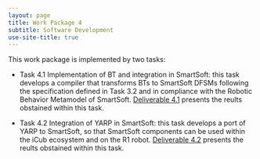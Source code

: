 ```yaml
---
layout: page
title: Work Package 4
subtitle: Software Development
use-site-title: true
---
```



This work package is implemented by two tasks:

- Task 4.1 Implementation of BT and integration in SmartSoft: this task develops
a compiler that transforms BTs to SmartSoft DFSMs following the specification defined in Task 3.2 and
in compliance with the Robotic Behavior Metamodel of SmartSoft. 
[Deliverable 4.1](https://github.com/CARVE-ROBMOSYS/Coordination/blob/master/deliverables/D4.1%20Software%20and%20Translation%20Tool%20for%20SmartSoft.pdf) presents the reults obstained within this task.



- Task 4.2 Integration of YARP in SmartSoft: this task develops a port of YARP
to SmartSoft, so that SmartSoft components can be used within the iCub ecosystem and on the R1
robot. [Deliverable 4.2](https://github.com/CARVE-ROBMOSYS/Coordination/blob/master/deliverables/D4.2%20SmartSoft%20components%20for%20YARP.pdf) presents the reults obstained within this task.